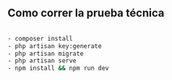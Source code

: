 ## Como correr la prueba técnica

```bash 

- composer install
- php artisan key:generate
- php artisan migrate
- php artisan serve
- npm install && npm run dev

```
